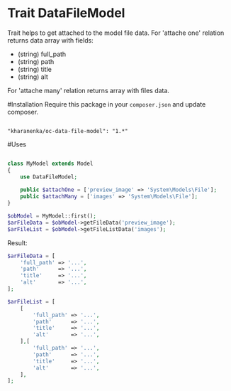 # Trait DataFileModel
 
Trait helps to get attached to the model file data.
For 'attache one' relation returns data array with fields:
  * (string) full_path
  * (string) path
  * (string) title
  * (string) alt

For 'attache many' relation returns array with files data.

#Installation
Require this package in your `composer.json` and update composer.
 
```

"kharanenka/oc-data-file-model": "1.*"

```

#Uses
```php

class MyModel extends Model
{
    use DataFileModel;
    
    public $attachOne = ['preview_image' => 'System\Models\File'];
    public $attachMany = ['images' => 'System\Models\File'];
}

$obModel = MyModel::first();
$arFileData = $obModel->getFileData('preview_image');
$arFileList = $obModel->getFileListData('images');

```
Result:
```php
$arFileData = [
    'full_path' => '...',
    'path'      => '...',
    'title'     => '...',
    'alt'       => '...',
];

$arFileList = [
    [
        'full_path' => '...',
        'path'      => '...',
        'title'     => '...',
        'alt'       => '...',
    ],[
        'full_path' => '...',
        'path'      => '...',
        'title'     => '...',
        'alt'       => '...',
    ],
];
```